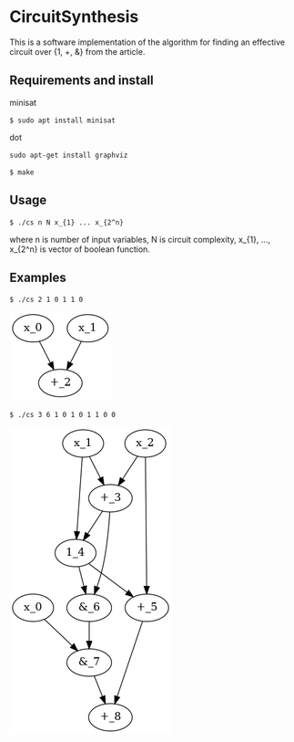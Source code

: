 # CircuitSynthesis

This is a software implementation of the algorithm for finding an effective circuit over {1, +, &} from the article.

## Requirements and install

minisat
```
$ sudo apt install minisat
```

dot
```
sudo apt-get install graphviz
```

```
$ make
```

## Usage

```
$ ./cs n N x_{1} ... x_{2^n}
```
where n is number of input variables, N is circuit complexity, x_{1}, ..., x_{2^n} is vector of boolean function.

## Examples

```
$ ./cs 2 1 0 1 1 0
```
![Two variables, one element](example1.png)

```
$ ./cs 3 6 1 0 1 0 1 1 0 0
```
![Three variables, six elements](example2.png)

